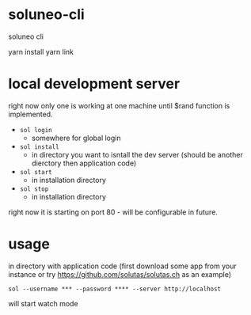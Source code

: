 # soluneo-cli

soluneo cli

yarn install
yarn link

# local development server

right now only one is working at one machine until $rand function is implemented.

- ```sol login```
  - somewhere for global login
- ```sol install```
  - in directory you want to isntall the dev server (should be another dierctory then application code)
- ```sol start```
  - in installation directory
- ```sol stop```
  - in installation directory

right now it is starting on port 80 - will be configurable in future.

# usage

in directory with application code (first download some app from your instance or try https://github.com/solutas/solutas.ch as an example)

```
sol --username *** --password **** --server http://localhost
```

will start watch mode
